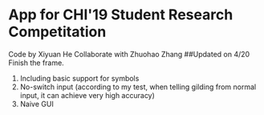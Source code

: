 # App for CHI'19 Student Research Competitation
Code by Xiyuan He
Collaborate with Zhuohao Zhang
##Updated on 4/20
Finish the frame.
1. Including basic support for symbols
2. No-switch input (according to my test, when telling gilding from normal input, it can achieve very high accuracy)
3. Naive GUI
